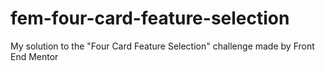 # fem-four-card-feature-selection
My solution to the "Four Card Feature Selection" challenge made by Front End Mentor

